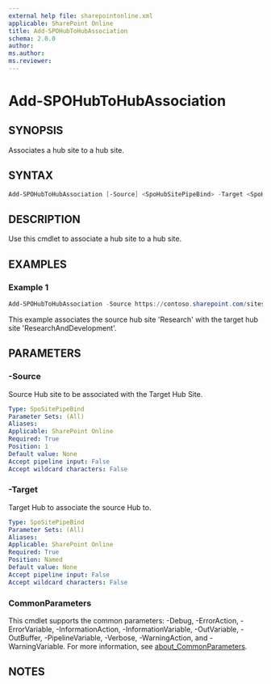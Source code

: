 ```yaml
---
external help file: sharepointonline.xml
applicable: SharePoint Online
title: Add-SPOHubToHubAssociation
schema: 2.0.0
author: 
ms.author: 
ms.reviewer:
---
```


# Add-SPOHubToHubAssociation

## SYNOPSIS

Associates a hub site to a hub site.

## SYNTAX

```powershell
Add-SPOHubToHubAssociation [-Source] <SpoHubSitePipeBind> -Target <SpoHubSitePipeBind> [<CommonParameters>]
```

## DESCRIPTION

Use this cmdlet to associate a hub site to a hub site.

## EXAMPLES

### Example 1

```powershell
Add-SPOHubToHubAssociation -Source https://contoso.sharepoint.com/sites/Research -Target https://contoso.sharepoint.com/sites/ResearchAndDevelopment
```

This example associates the source hub site 'Research' with the target hub site 'ResearchAndDevelopment'.

## PARAMETERS

### -Source

Source Hub site to be associated with the Target Hub Site.

```yaml
Type: SpoSitePipeBind
Parameter Sets: (All)
Aliases: 
Applicable: SharePoint Online
Required: True
Position: 1
Default value: None
Accept pipeline input: False
Accept wildcard characters: False
```

### -Target

Target Hub to associate the source Hub to.

```yaml
Type: SpoSitePipeBind
Parameter Sets: (All)
Aliases: 
Applicable: SharePoint Online
Required: True
Position: Named
Default value: None
Accept pipeline input: False
Accept wildcard characters: False
```

### CommonParameters

This cmdlet supports the common parameters: -Debug, -ErrorAction, -ErrorVariable, -InformationAction, -InformationVariable, -OutVariable, -OutBuffer, -PipelineVariable, -Verbose, -WarningAction, and -WarningVariable. For more information, see [about_CommonParameters](https://go.microsoft.com/fwlink/p/?LinkID=113216).

## NOTES
